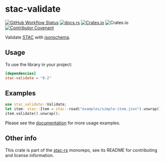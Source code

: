 # stac-validate

[![GitHub Workflow Status](https://img.shields.io/github/actions/workflow/status/stac-utils/stac-rs/ci.yml?branch=main&style=for-the-badge)](https://github.com/stac-utils/stac-rs/actions/workflows/ci.yml)
[![docs.rs](https://img.shields.io/docsrs/stac-validate?style=for-the-badge)](https://docs.rs/stac-validate/latest/stac-validate/)
[![Crates.io](https://img.shields.io/crates/v/stac-validate?style=for-the-badge)](https://crates.io/crates/stac-validate)
![Crates.io](https://img.shields.io/crates/l/stac-validate?style=for-the-badge)
[![Contributor Covenant](https://img.shields.io/badge/Contributor%20Covenant-2.1-4baaaa.svg?style=for-the-badge)](./CODE_OF_CONDUCT)

Validate [STAC](https://stacspec.org/) with [jsonschema](https://json-schema.org/).

## Usage

To use the library in your project:

```toml
[dependencies]
stac-validate = "0.2"
```

## Examples

```rust
use stac_validate::Validate;
let item: stac::Item = stac::read("examples/simple-item.json").unwrap();
item.validate().unwrap();
```

Please see the [documentation](https://docs.rs/stac-validate) for more usage examples.

## Other info

This crate is part of the [stac-rs](https://github.com/stac-utils/stac-rs) monorepo, see its README for contributing and license information.
